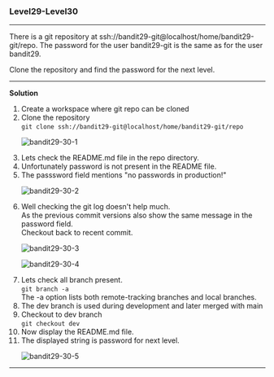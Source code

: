 ### Level29-Level30

<hr>
There is a git repository at ssh://bandit29-git@localhost/home/bandit29-git/repo. The password for the user bandit29-git is the same as for the user bandit29.

Clone the repository and find the password for the next level.
<hr/>

<b>Solution</b><br/>

<p>
<ol>

<li>Create a workspace where git repo can be cloned</li>
<li>Clone the repository <br/>
<code>git clone ssh://bandit29-git@localhost/home/bandit29-git/repo</code></li>

![bandit29-30-1](https://user-images.githubusercontent.com/88927842/183973234-07695ea4-6b6d-4a08-a6e7-17453f725aad.png)

<li>Lets check the README.md file in the repo directory.</li>
<li>Unfortunately password is not present in the README file.</li>
<li>The passsword field mentions "no passwords in production!"</li>

![bandit29-30-2](https://user-images.githubusercontent.com/88927842/183973253-eefeab8a-42f5-4811-910e-c3f1a324afb0.png)

<li>Well checking the git log doesn't help much.<br/>As the previous commit versions also show the same message in the password field.<br/>
Checkout back to recent commit.</li>

![bandit29-30-3](https://user-images.githubusercontent.com/88927842/183973258-72a4be62-2d62-49a1-87ce-ef077fb305ec.png)

![bandit29-30-4](https://user-images.githubusercontent.com/88927842/183973284-d62a2cb0-7762-4e6f-8828-1b0bb2c2a9a6.png)

<li>Lets check all branch present.<br/>
<code>git branch -a</code><br/>
The -a option lists both remote-tracking branches and local branches.</li>

<li>The dev branch is used during development and later merged with main</li>
<li>Checkout to dev branch<br/>
<code>git checkout dev</code></li>
<li>Now display the README.md file.</li>
<li>The displayed string is password for next level.</li>

![bandit29-30-5](https://user-images.githubusercontent.com/88927842/183973320-a86b5258-3468-4993-8808-287fd6d3ffe2.png)

</p>
</ol>
<hr/>